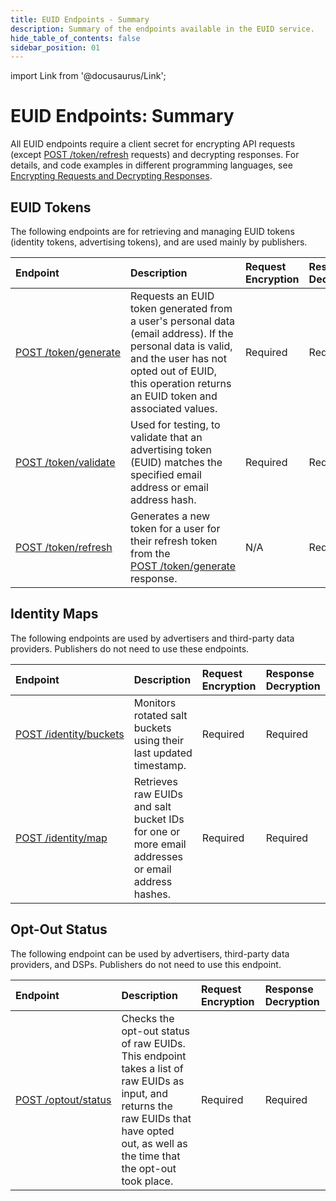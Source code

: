 ```yaml
---
title: EUID Endpoints - Summary
description: Summary of the endpoints available in the EUID service.
hide_table_of_contents: false
sidebar_position: 01
---
```


import Link from '@docusaurus/Link';

# EUID Endpoints: Summary

All EUID endpoints require a client secret for encrypting API requests (except [POST&nbsp;/token/refresh](post-token-refresh.md) requests) and decrypting responses. For details, and code examples in different programming languages, see [Encrypting Requests and Decrypting Responses](../getting-started/gs-encryption-decryption.md).

## EUID Tokens

The following endpoints are for retrieving and managing EUID tokens (identity tokens, advertising tokens), and are used mainly by publishers.

| Endpoint | Description | Request Encryption | Response Decryption |
| :--- | :--- | :--- | :--- |
| [POST&nbsp;/token/generate](post-token-generate.md) | Requests an EUID token generated from a user's <Link href="../ref-info/glossary-uid#gl-personal-data">personal data</Link> (email address). If the personal data is valid, and the user has not opted out of EUID, this operation returns an EUID token and associated values. | Required | Required |
| [POST&nbsp;/token/validate](post-token-validate.md) | Used for testing, to validate that an advertising token (EUID) matches the specified email address or email address hash. | Required | Required |
| [POST&nbsp;/token/refresh](post-token-refresh.md) | Generates a new token for a user for their refresh token from the [POST&nbsp;/token/generate](post-token-generate.md) response. | N/A | Required |

## Identity Maps

The following endpoints are used by advertisers and third-party data providers. Publishers do not need to use these endpoints.

| Endpoint | Description | Request Encryption | Response Decryption |
| :--- | :--- | :--- | :--- |
| [POST&nbsp;/identity/buckets](post-identity-buckets.md) | Monitors rotated salt buckets using their last updated timestamp. | Required | Required |
| [POST&nbsp;/identity/map](post-identity-map.md) | Retrieves raw EUIDs and salt bucket IDs for one or more email addresses or email address hashes.  | Required | Required |

## Opt-Out Status

The following endpoint can be used by advertisers, third-party data providers, and DSPs. Publishers do not need to use this endpoint.

| Endpoint | Description | Request Encryption | Response Decryption |
| :--- | :--- | :--- | :--- |
| [POST&nbsp;/optout/status](post-optout-status.md) | Checks the opt-out status of raw EUIDs. This endpoint takes a list of raw EUIDs as input, and returns the raw EUIDs that have opted out, as well as the time that the opt-out took place.  | Required | Required |